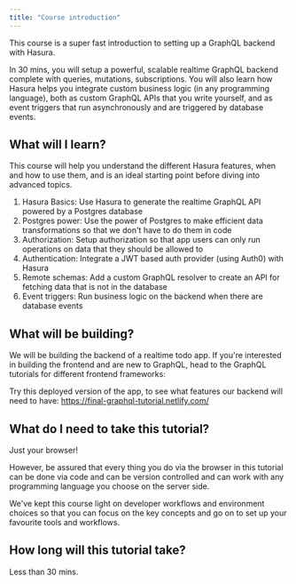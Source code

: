 ```yaml
---
title: "Course introduction"
---
```


This course is a super fast introduction to setting up a GraphQL backend with Hasura.

In 30 mins, you will setup a powerful, scalable realtime GraphQL backend complete with queries, mutations, subscriptions. You will also learn how Hasura helps you integrate custom business logic (in any programming language), both as custom GraphQL APIs that you write yourself, and as event triggers that run asynchronously and are triggered by database events.

## What will I learn?

This course will help you understand the different Hasura features, when and how to use them, and
is an ideal starting point before diving into advanced topics.

1. Hasura Basics: Use Hasura to generate the realtime GraphQL API powered by a Postgres database
2. Postgres power: Use the power of Postgres to make efficient data transformations so that we don't have to do them in code
3. Authorization: Setup authorization so that app users can only run operations on data that they should be allowed to
4. Authentication: Integrate a JWT based auth provider (using Auth0) with Hasura
3. Remote schemas: Add a custom GraphQL resolver to create an API for fetching data that is not in the database
4. Event triggers: Run business logic on the backend when there are database events


## What will be building?

We will be building the backend of a realtime todo app. If you're interested in building the frontend and are new to GraphQL, head to the GraphQL tutorials for different frontend frameworks:

Try this deployed version of the app, to see what features our backend will need to have:
https://final-graphql-tutorial.netlify.com/

## What do I need to take this tutorial?

Just your browser!

However, be assured that every thing you do via the browser
in this tutorial can be done via code and can be version controlled and
can work with any programming language you choose on the server side.

We've kept this course light on developer workflows and
environment choices so that you can focus on the key concepts and
go on to set up your favourite tools and workflows.

## How long will this tutorial take?
Less than 30 mins.

